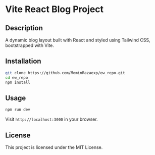 # Vite React Blog Project

## Description
A dynamic blog layout built with React and styled using Tailwind CSS, bootstrapped with Vite.



## Installation
```bash
git clone https://github.com/MominRazaexp/ew_repo.git
cd ew_repo
npm install
```

## Usage
```bash
npm run dev
```
Visit `http://localhost:3000` in your browser.



## License
This project is licensed under the MIT License.
